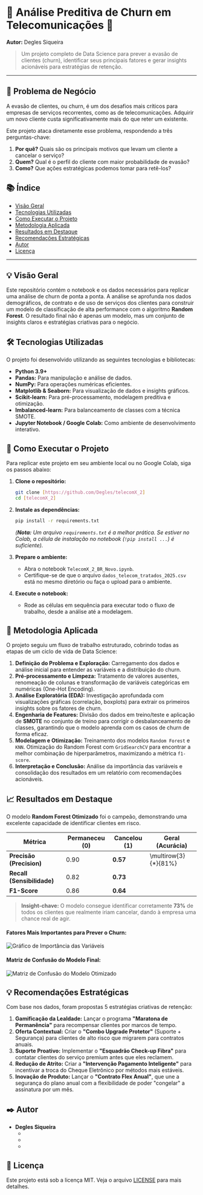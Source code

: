 # 🤖 Análise Preditiva de Churn em Telecomunicações 📡

**Autor:** Degles Siqueira

> Um projeto completo de Data Science para prever a evasão de clientes (churn), identificar seus principais fatores e gerar insights acionáveis para estratégias de retenção.

-----

## 🎯 Problema de Negócio

A evasão de clientes, ou churn, é um dos desafios mais críticos para empresas de serviços recorrentes, como as de telecomunicações. Adquirir um novo cliente custa significativamente mais do que reter um existente.

Este projeto ataca diretamente esse problema, respondendo a três perguntas-chave:

1.  **Por quê?** Quais são os principais motivos que levam um cliente a cancelar o serviço?
2.  **Quem?** Qual é o perfil do cliente com maior probabilidade de evasão?
3.  **Como?** Que ações estratégicas podemos tomar para retê-los?

## 📚 Índice

  * [Visão Geral](https://www.google.com/search?q=%23-vis%C3%A3o-geral)
  * [Tecnologias Utilizadas](https://www.google.com/search?q=%23-tecnologias-utilizadas)
  * [Como Executar o Projeto](https://www.google.com/search?q=%23-como-executar-o-projeto)
  * [Metodologia Aplicada](https://www.google.com/search?q=%23-metodologia-aplicada)
  * [Resultados em Destaque](https://www.google.com/search?q=%23-resultados-em-destaque)
  * [Recomendações Estratégicas](https://www.google.com/search?q=%23-recomenda%C3%A7%C3%B5es-estrat%C3%A9gicas)
  * [Autor](https://www.google.com/search?q=%23-autor)
  * [Licença](https://www.google.com/search?q=%23-licen%C3%A7a)

-----

## 💡 Visão Geral

Este repositório contém o notebook e os dados necessários para replicar uma análise de churn de ponta a ponta. A análise se aprofunda nos dados demográficos, de contrato e de uso de serviços dos clientes para construir um modelo de classificação de alta performance com o algoritmo **Random Forest**. O resultado final não é apenas um modelo, mas um conjunto de insights claros e estratégias criativas para o negócio.

## 🛠️ Tecnologias Utilizadas

O projeto foi desenvolvido utilizando as seguintes tecnologias e bibliotecas:

  * **Python 3.9+**
  * **Pandas:** Para manipulação e análise de dados.
  * **NumPy:** Para operações numéricas eficientes.
  * **Matplotlib & Seaborn:** Para visualização de dados e insights gráficos.
  * **Scikit-learn:** Para pré-processamento, modelagem preditiva e otimização.
  * **Imbalanced-learn:** Para balanceamento de classes com a técnica SMOTE.
  * **Jupyter Notebook / Google Colab:** Como ambiente de desenvolvimento interativo.

## 🚀 Como Executar o Projeto

Para replicar este projeto em seu ambiente local ou no Google Colab, siga os passos abaixo:

1.  **Clone o repositório:**

    ```bash
    git clone [https://github.com/Degles/telecomX_2]
    cd [telecomX_2]
    ```

2.  **Instale as dependências:**

    ```bash
    pip install -r requirements.txt
    ```

    *(**Nota:** Um arquivo `requirements.txt` é a melhor prática. Se estiver no Colab, a célula de instalação no notebook (`!pip install ...`) é suficiente).*

3.  **Prepare o ambiente:**

      * Abra o notebook `TelecomX_2_BR_Novo.ipynb`.
      * Certifique-se de que o arquivo `dados_telecom_tratados_2025.csv` está no mesmo diretório ou faça o upload para o ambiente.

4.  **Execute o notebook:**

      * Rode as células em sequência para executar todo o fluxo de trabalho, desde a análise até a modelagem.

## 🔬 Metodologia Aplicada

O projeto seguiu um fluxo de trabalho estruturado, cobrindo todas as etapas de um ciclo de vida de Data Science:

1.  **Definição do Problema e Exploração:** Carregamento dos dados e análise inicial para entender as variáveis e a distribuição do churn.
2.  **Pré-processamento e Limpeza:** Tratamento de valores ausentes, renomeação de colunas e transformação de variáveis categóricas em numéricas (One-Hot Encoding).
3.  **Análise Exploratória (EDA):** Investigação aprofundada com visualizações gráficas (correlação, boxplots) para extrair os primeiros insights sobre os fatores de churn.
4.  **Engenharia de Features:** Divisão dos dados em treino/teste e aplicação de **SMOTE** no conjunto de treino para corrigir o desbalanceamento de classes, garantindo que o modelo aprenda com os casos de churn de forma eficaz.
5.  **Modelagem e Otimização:** Treinamento dos modelos `Random Forest` e `KNN`. Otimização do Random Forest com `GridSearchCV` para encontrar a melhor combinação de hiperparâmetros, maximizando a métrica `f1-score`.
6.  **Interpretação e Conclusão:** Análise da importância das variáveis e consolidação dos resultados em um relatório com recomendações acionáveis.

## 📈 Resultados em Destaque

O modelo **Random Forest Otimizado** foi o campeão, demonstrando uma excelente capacidade de identificar clientes em risco.

| Métrica                 | Permaneceu (0) | **Cancelou (1)** | Geral (Acurácia) |
| ----------------------- | -------------- | ---------------- | ---------------- |
| **Precisão (Precision)** | 0.90           | **0.57** | \\multirow{3}{\*}{81%} |
| **Recall (Sensibilidade)** | 0.82           | **0.73** |                  |
| **F1-Score** | 0.86           | **0.64** |                  |

> **Insight-chave:** O modelo consegue identificar corretamente **73%** de todos os clientes que realmente iriam cancelar, dando à empresa uma chance real de agir.

#### Fatores Mais Importantes para Prever o Churn:

![Gráfico de Importância das Variáveis](importancia_variaveis.png)

#### Matriz de Confusão do Modelo Final:

![Matriz de Confusão do Modelo Otimizado](matriz_confusao.png)

## 💡 Recomendações Estratégicas

Com base nos dados, foram propostas 5 estratégias criativas de retenção:

1.  **Gamificação da Lealdade:** Lançar o programa **"Maratona de Permanência"** para recompensar clientes por marcos de tempo.
2.  **Oferta Contextual:** Criar o **"Combo Upgrade Protetor"** (Suporte + Segurança) para clientes de alto risco que migrarem para contratos anuais.
3.  **Suporte Proativo:** Implementar o **"Esquadrão Check-up Fibra"** para contatar clientes do serviço premium antes que eles reclamem.
4.  **Redução de Atrito:** Criar a **"Intervenção Pagamento Inteligente"** para incentivar a troca do Cheque Eletrônico por métodos mais estáveis.
5.  **Inovação de Produto:** Lançar o **"Contrato Flex Anual"**, que une a segurança do plano anual com a flexibilidade de poder "congelar" a assinatura por um mês.

## ✒️ Autor

  * **Degles Siqueira**
      * [](https://www.linkedin.com/in/degles-siqueira/)
      * [](https://github.com/Degles)
      * [](mailto:degles@gmail.com)

## 📜 Licença

Este projeto está sob a licença MIT. Veja o arquivo [LICENSE](https://www.google.com/search?q=LICENSE) para mais detalhes.
